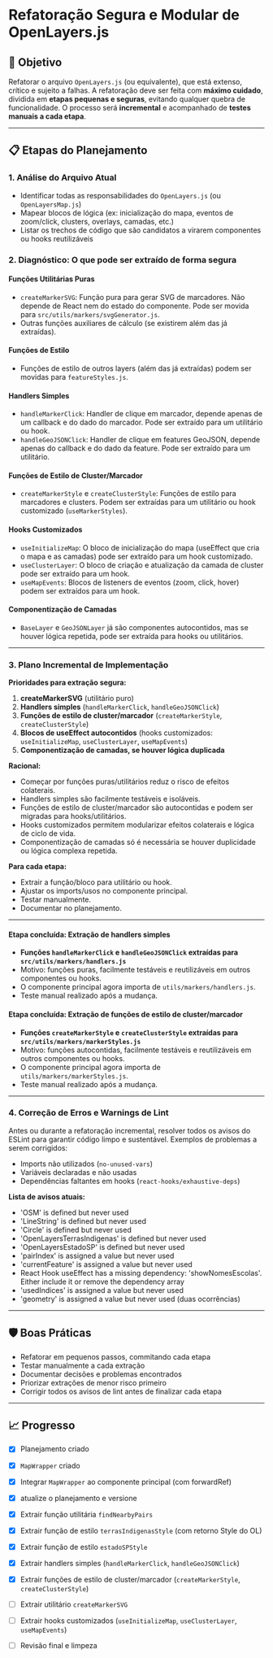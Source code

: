 # Refatoração Segura e Modular de OpenLayers.js

## 🎯 Objetivo
Refatorar o arquivo `OpenLayers.js` (ou equivalente), que está extenso, crítico e sujeito a falhas. A refatoração deve ser feita com **máximo cuidado**, dividida em **etapas pequenas e seguras**, evitando qualquer quebra de funcionalidade. O processo será **incremental** e acompanhado de **testes manuais a cada etapa**.

---

## 📋 Etapas do Planejamento

### 1. **Análise do Arquivo Atual**
- Identificar todas as responsabilidades do `OpenLayers.js` (ou `OpenLayersMap.js`)
- Mapear blocos de lógica (ex: inicialização do mapa, eventos de zoom/click, clusters, overlays, camadas, etc.)
- Listar os trechos de código que são candidatos a virarem componentes ou hooks reutilizáveis

### 2. **Diagnóstico: O que pode ser extraído de forma segura**

#### **Funções Utilitárias Puras**
- `createMarkerSVG`: Função pura para gerar SVG de marcadores. Não depende de React nem do estado do componente. Pode ser movida para `src/utils/markers/svgGenerator.js`.
- Outras funções auxiliares de cálculo (se existirem além das já extraídas).

#### **Funções de Estilo**
- Funções de estilo de outros layers (além das já extraídas) podem ser movidas para `featureStyles.js`.

#### **Handlers Simples**
- `handleMarkerClick`: Handler de clique em marcador, depende apenas de um callback e do dado do marcador. Pode ser extraído para um utilitário ou hook.
- `handleGeoJSONClick`: Handler de clique em features GeoJSON, depende apenas do callback e do dado da feature. Pode ser extraído para um utilitário.

#### **Funções de Estilo de Cluster/Marcador**
- `createMarkerStyle` e `createClusterStyle`: Funções de estilo para marcadores e clusters. Podem ser extraídas para um utilitário ou hook customizado (`useMarkerStyles`).

#### **Hooks Customizados**
- `useInitializeMap`: O bloco de inicialização do mapa (useEffect que cria o mapa e as camadas) pode ser extraído para um hook customizado.
- `useClusterLayer`: O bloco de criação e atualização da camada de cluster pode ser extraído para um hook.
- `useMapEvents`: Blocos de listeners de eventos (zoom, click, hover) podem ser extraídos para um hook.

#### **Componentização de Camadas**
- `BaseLayer` e `GeoJSONLayer` já são componentes autocontidos, mas se houver lógica repetida, pode ser extraída para hooks ou utilitários.

---

### 3. **Plano Incremental de Implementação**

**Prioridades para extração segura:**
1. **createMarkerSVG** (utilitário puro)
2. **Handlers simples** (`handleMarkerClick`, `handleGeoJSONClick`)
3. **Funções de estilo de cluster/marcador** (`createMarkerStyle`, `createClusterStyle`)
4. **Blocos de useEffect autocontidos** (hooks customizados: `useInitializeMap`, `useClusterLayer`, `useMapEvents`)
5. **Componentização de camadas, se houver lógica duplicada**

**Racional:**
- Começar por funções puras/utilitários reduz o risco de efeitos colaterais.
- Handlers simples são facilmente testáveis e isoláveis.
- Funções de estilo de cluster/marcador são autocontidas e podem ser migradas para hooks/utilitários.
- Hooks customizados permitem modularizar efeitos colaterais e lógica de ciclo de vida.
- Componentização de camadas só é necessária se houver duplicidade ou lógica complexa repetida.

**Para cada etapa:**
- Extrair a função/bloco para utilitário ou hook.
- Ajustar os imports/usos no componente principal.
- Testar manualmente.
- Documentar no planejamento.

---

#### Etapa concluída: Extração de handlers simples
- **Funções `handleMarkerClick` e `handleGeoJSONClick` extraídas para `src/utils/markers/handlers.js`**
- Motivo: funções puras, facilmente testáveis e reutilizáveis em outros componentes ou hooks.
- O componente principal agora importa de `utils/markers/handlers.js`.
- Teste manual realizado após a mudança.

#### Etapa concluída: Extração de funções de estilo de cluster/marcador
- **Funções `createMarkerStyle` e `createClusterStyle` extraídas para `src/utils/markers/markerStyles.js`**
- Motivo: funções autocontidas, facilmente testáveis e reutilizáveis em outros componentes ou hooks.
- O componente principal agora importa de `utils/markers/markerStyles.js`.
- Teste manual realizado após a mudança.

---

### 4. **Correção de Erros e Warnings de Lint**
Antes ou durante a refatoração incremental, resolver todos os avisos do ESLint para garantir código limpo e sustentável. Exemplos de problemas a serem corrigidos:
- Imports não utilizados (`no-unused-vars`)
- Variáveis declaradas e não usadas
- Dependências faltantes em hooks (`react-hooks/exhaustive-deps`)

**Lista de avisos atuais:**
- 'OSM' is defined but never used
- 'LineString' is defined but never used
- 'Circle' is defined but never used
- 'OpenLayersTerrasIndigenas' is defined but never used
- 'OpenLayersEstadoSP' is defined but never used
- 'pairIndex' is assigned a value but never used
- 'currentFeature' is assigned a value but never used
- React Hook useEffect has a missing dependency: 'showNomesEscolas'. Either include it or remove the dependency array
- 'usedIndices' is assigned a value but never used
- 'geometry' is assigned a value but never used (duas ocorrências)

---

## 🛡️ Boas Práticas
- Refatorar em pequenos passos, commitando cada etapa
- Testar manualmente a cada extração
- Documentar decisões e problemas encontrados
- Priorizar extrações de menor risco primeiro
- Corrigir todos os avisos de lint antes de finalizar cada etapa

---

## 📈 Progresso
- [x] Planejamento criado
- [x] `MapWrapper` criado
- [x] Integrar `MapWrapper` ao componente principal (com forwardRef)
- [x] atualize o planejamento e versione

- [x] Extrair função utilitária `findNearbyPairs`
- [x] Extrair função de estilo `terrasIndigenasStyle` (com retorno Style do OL)
- [x] Extrair função de estilo `estadoSPStyle`
- [x] Extrair handlers simples (`handleMarkerClick`, `handleGeoJSONClick`)
- [x] Extrair funções de estilo de cluster/marcador (`createMarkerStyle`, `createClusterStyle`)
- [ ] Extrair utilitário `createMarkerSVG`
- [ ] Extrair hooks customizados (`useInitializeMap`, `useClusterLayer`, `useMapEvents`)
- [ ] Revisão final e limpeza 